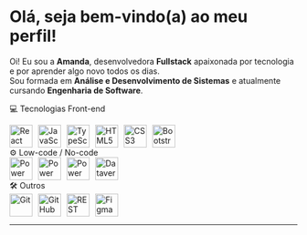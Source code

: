 #  Olá, seja bem-vindo(a) ao meu perfil!

Oi! Eu sou a **Amanda**, desenvolvedora **Fullstack** apaixonada por tecnologia e por aprender algo novo todos os dias.  
Sou formada em **Análise e Desenvolvimento de Sistemas** e atualmente cursando **Engenharia de Software**.


💻 Tecnologias
Front-end
<div style="display: flex; gap: 10px; flex-wrap: wrap;"> <img src="https://cdn.jsdelivr.net/gh/devicons/devicon/icons/react/react-original.svg" width="40" height="40" alt="React" /> <img src="https://cdn.jsdelivr.net/gh/devicons/devicon/icons/javascript/javascript-original.svg" width="40" height="40" alt="JavaScript" /> <img src="https://cdn.jsdelivr.net/gh/devicons/devicon/icons/typescript/typescript-original.svg" width="40" height="40" alt="TypeScript" /> <img src="https://cdn.jsdelivr.net/gh/devicons/devicon/icons/html5/html5-original.svg" width="40" height="40" alt="HTML5" /> <img src="https://cdn.jsdelivr.net/gh/devicons/devicon/icons/css3/css3-original.svg" width="40" height="40" alt="CSS3" /> <img src="https://cdn.jsdelivr.net/gh/devicons/devicon/icons/bootstrap/bootstrap-original.svg" width="40" height="40" alt="Bootstrap" /> </div>
⚙️ Low-code / No-code
<div style="display: flex; gap: 10px; flex-wrap: wrap;"> <img src="https://img.icons8.com/color/48/powerapps-2021.png" width="40" height="40" alt="Power Apps" /> <img src="https://img.icons8.com/color/48/power-automate-2020.png" width="40" height="40" alt="Power Automate" /> <img src="https://img.icons8.com/color/48/power-bi.png" width="40" height="40" alt="Power BI" /> <img src="https://img.icons8.com/color/48/microsoft-dataverse.png" width="40" height="40" alt="Dataverse" /> </div>
🛠️ Outros
<div style="display: flex; gap: 10px; flex-wrap: wrap;"> <img src="https://cdn.jsdelivr.net/gh/devicons/devicon/icons/git/git-original.svg" width="40" height="40" alt="Git" /> <img src="https://cdn.jsdelivr.net/gh/devicons/devicon/icons/github/github-original.svg" width="40" height="40" alt="GitHub" /> <img src="https://img.icons8.com/external-tal-revivo-color-tal-revivo/48/external-rest-api-is-a-software-interface-that-allows-two-applications-to-communicate-with-each-other-logo-color-tal-revivo.png" width="40" height="40" alt="REST API" /> <img src="https://cdn.jsdelivr.net/gh/devicons/devicon/icons/figma/figma-original.svg" width="40" height="40" alt="Figma" /> </div>

---

